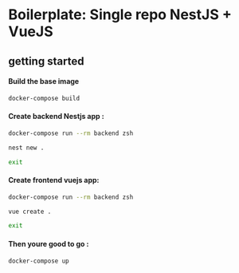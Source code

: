 # Boilerplate: Single repo NestJS + VueJS

## getting started

#### Build the base image
```bash
docker-compose build
```
#### Create backend Nestjs app :
```bash
docker-compose run --rm backend zsh
```
```bash
nest new .
```
```bash
exit
```
#### Create frontend vuejs app:

```bash
docker-compose run --rm backend zsh
```
```bash
vue create .
```
```bash
exit
```
#### Then youre good to go :
```bash
docker-compose up
```
